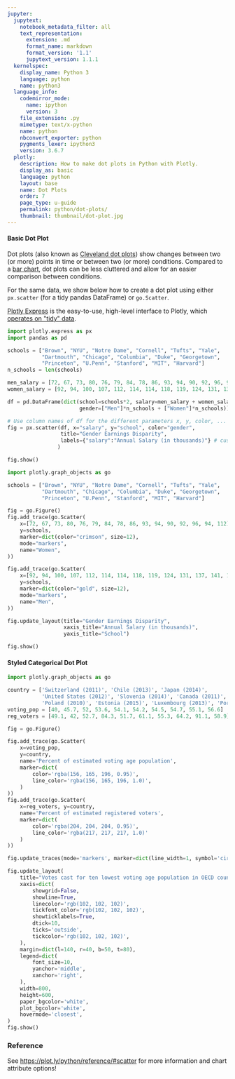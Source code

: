 ```yaml
---
jupyter:
  jupytext:
    notebook_metadata_filter: all
    text_representation:
      extension: .md
      format_name: markdown
      format_version: '1.1'
      jupytext_version: 1.1.1
  kernelspec:
    display_name: Python 3
    language: python
    name: python3
  language_info:
    codemirror_mode:
      name: ipython
      version: 3
    file_extension: .py
    mimetype: text/x-python
    name: python
    nbconvert_exporter: python
    pygments_lexer: ipython3
    version: 3.6.7
  plotly:
    description: How to make dot plots in Python with Plotly.
    display_as: basic
    language: python
    layout: base
    name: Dot Plots
    order: 7
    page_type: u-guide
    permalink: python/dot-plots/
    thumbnail: thumbnail/dot-plot.jpg
---
```


#### Basic Dot Plot

Dot plots (also known as [Cleveland dot plots](https://en.wikipedia.org/wiki/Dot_plot_(statistics))) show changes between two (or more) points in time or between two (or more) conditions. Compared to a [bar chart](/python/bar-charts/), dot plots can be less cluttered and allow for an easier comparison between conditions.

For the same data, we show below how to create a dot plot using either `px.scatter` (for a tidy pandas DataFrame) or `go.Scatter`.

[Plotly Express](/python/plotly-express/) is the easy-to-use, high-level interface to Plotly, which [operates on "tidy" data](/python/px-arguments/).

```python
import plotly.express as px
import pandas as pd

schools = ["Brown", "NYU", "Notre Dame", "Cornell", "Tufts", "Yale",
           "Dartmouth", "Chicago", "Columbia", "Duke", "Georgetown",
           "Princeton", "U.Penn", "Stanford", "MIT", "Harvard"]
n_schools = len(schools)

men_salary = [72, 67, 73, 80, 76, 79, 84, 78, 86, 93, 94, 90, 92, 96, 94, 112]
women_salary = [92, 94, 100, 107, 112, 114, 114, 118, 119, 124, 131, 137, 141, 151, 152, 165]

df = pd.DataFrame(dict(school=schools*2, salary=men_salary + women_salary,
                       gender=["Men"]*n_schools + ["Women"]*n_schools))

# Use column names of df for the different parameters x, y, color, ...
fig = px.scatter(df, x="salary", y="school", color="gender",
                 title="Gender Earnings Disparity",
                 labels={"salary":"Annual Salary (in thousands)"} # customize axis label
                )

fig.show()
```

```python
import plotly.graph_objects as go

schools = ["Brown", "NYU", "Notre Dame", "Cornell", "Tufts", "Yale",
           "Dartmouth", "Chicago", "Columbia", "Duke", "Georgetown",
           "Princeton", "U.Penn", "Stanford", "MIT", "Harvard"]

fig = go.Figure()
fig.add_trace(go.Scatter(
    x=[72, 67, 73, 80, 76, 79, 84, 78, 86, 93, 94, 90, 92, 96, 94, 112],
    y=schools,
    marker=dict(color="crimson", size=12),
    mode="markers",
    name="Women",
))

fig.add_trace(go.Scatter(
    x=[92, 94, 100, 107, 112, 114, 114, 118, 119, 124, 131, 137, 141, 151, 152, 165],
    y=schools,
    marker=dict(color="gold", size=12),
    mode="markers",
    name="Men",
))

fig.update_layout(title="Gender Earnings Disparity",
                  xaxis_title="Annual Salary (in thousands)",
                  yaxis_title="School")

fig.show()
```

#### Styled Categorical Dot Plot

```python
import plotly.graph_objects as go

country = ['Switzerland (2011)', 'Chile (2013)', 'Japan (2014)',
           'United States (2012)', 'Slovenia (2014)', 'Canada (2011)',
           'Poland (2010)', 'Estonia (2015)', 'Luxembourg (2013)', 'Portugal (2011)']
voting_pop = [40, 45.7, 52, 53.6, 54.1, 54.2, 54.5, 54.7, 55.1, 56.6]
reg_voters = [49.1, 42, 52.7, 84.3, 51.7, 61.1, 55.3, 64.2, 91.1, 58.9]

fig = go.Figure()

fig.add_trace(go.Scatter(
    x=voting_pop,
    y=country,
    name='Percent of estimated voting age population',
    marker=dict(
        color='rgba(156, 165, 196, 0.95)',
        line_color='rgba(156, 165, 196, 1.0)',
    )
))
fig.add_trace(go.Scatter(
    x=reg_voters, y=country,
    name='Percent of estimated registered voters',
    marker=dict(
        color='rgba(204, 204, 204, 0.95)',
        line_color='rgba(217, 217, 217, 1.0)'
    )
))

fig.update_traces(mode='markers', marker=dict(line_width=1, symbol='circle', size=16))

fig.update_layout(
    title="Votes cast for ten lowest voting age population in OECD countries",
    xaxis=dict(
        showgrid=False,
        showline=True,
        linecolor='rgb(102, 102, 102)',
        tickfont_color='rgb(102, 102, 102)',
        showticklabels=True,
        dtick=10,
        ticks='outside',
        tickcolor='rgb(102, 102, 102)',
    ),
    margin=dict(l=140, r=40, b=50, t=80),
    legend=dict(
        font_size=10,
        yanchor='middle',
        xanchor='right',
    ),
    width=800,
    height=600,
    paper_bgcolor='white',
    plot_bgcolor='white',
    hovermode='closest',
)
fig.show()
```

### Reference


See https://plot.ly/python/reference/#scatter for more information and chart attribute options!
